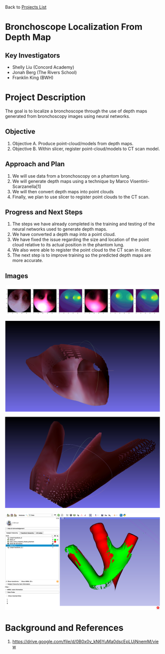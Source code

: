 Back to [Projects List](../../README.md#ProjectsList)

# Bronchoscope Localization From Depth Map

## Key Investigators

- Shelly Liu (Concord Academy)
- Jonah Berg (The Rivers School)
- Franklin King (BWH)

# Project Description

<!--   -->
The goal is to localize a bronchoscope through the use of depth maps generated from bronchoscopy images using neural networks. 

## Objective

<!-- What we would like to achieve in this project is to be able to localize bronchoscopy images to the CT scan of the lung. -->

1. Objective A. Produce point-cloud/models from depth maps.
2. Objective B. Within slicer, register point-cloud/models to CT scan model.

## Approach and Plan

<!-- Describe here HOW you would like to achieve the objectives stated above. -->

1. We will use data from a bronchoscopy on a phantom lung.
2. We will generate depth maps using a technique by Marco Visentini-Scarzanella[1]
3. We will then convert depth maps into point clouds
4. Finally, we plan to use slicer to register point clouds to the CT scan.

## Progress and Next Steps

<!-- Update this section as you make progress, describing of what you have ACTUALLY DONE. If there are specific steps that you could not complete then you can describe them here, too. -->

1. The steps we have already completed is the training and testing of the neural networks used to generate depth maps.
2. We have converted a depth map into a point cloud. 
3. We have fixed the issue regarding the size and location of the point cloud relative to its actual position in the phantom lung.
4. We also were able to register the point cloud to the CT scan in slicer.
5. The next step is to improve training so the predicted depth maps are more accurate.

## Images
![4](Example4.png)

![1](Example1.png)

![2](Example2.png)

![3](Example3.png)

# Background and References

1. https://drive.google.com/file/d/0B0x0v_kN6YuMa0dscEpLUjNnemM/view
